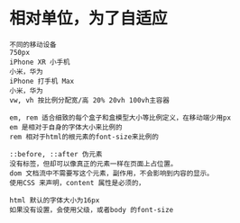 # 相对单位，为了自适应
    不同的移动设备
    750px
    iPhone XR 小手机
    小米，华为
    iPhone 打手机 Max
    小米，华为
    vw, vh 按比例分配宽/高 20% 20vh 100vh主容器

    em, rem 适合细致的每个盒子和盒模型大小等比例定义，在移动端少用px
    em 是相对于自身的字体大小来比例的
    rem 相对于html的根元素的font-size来比例的

    ::before, ::after 伪元素
    没有标签，但却可以像真正的元素一样在页面上占位置。
    dom 文档流中不需要写这个元素，副作用，不会影响到内容的显示。
    使用CSS 来声明，content 属性是必须的，

    html 默认的字体大小为16px
    如果没有设置，会使用父级，或者body 的font-size

    